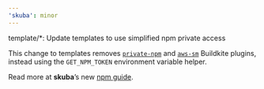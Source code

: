 ```yaml
---
'skuba': minor
---
```


template/\*: Update templates to use simplified npm private access

This change to templates removes [`private-npm`](https://github.com/seek-oss/private-npm-buildkite-plugin/) and [`aws-sm`](https://github.com/seek-oss/aws-sm-buildkite-plugin/) Buildkite plugins, instead using the `GET_NPM_TOKEN` environment variable helper.

Read more at **skuba**’s new [npm guide](https://seek-oss.github.io/skuba/docs/deep-dives/npm.html).
